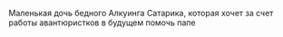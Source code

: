 Маленькая дочь бедного Алкуинга Сатарика, которая хочет за счет работы авантюристков в будущем помочь папе
